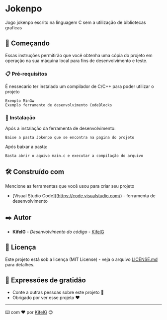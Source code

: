 # Jokenpo

Jogo jokenpo escrito na linguagem C sem a utilização de bibliotecas graficas

## 🚀 Começando

Essas instruções permitirão que você obtenha uma cópia do projeto em operação na sua máquina local para fins de desenvolvimento e teste.

### 📋 Pré-requisitos

É nessecario ter instalado um compilador de C/C++ para poder utilizar o projeto

```
Exemplo MinGw
Exemplo ferramento de desenvolvimento CodeBlocks
```

### 🔧 Instalação

Após a instalação da ferramenta de desenvolvimento:

```
Baixe a pasta Jokenpo que se encontra na pagina do projeto
```

Após baixar a pasta:

```
Basta abrir o aquivo main.c e executar a compilação do arquivo
```

## 🛠️ Construído com

Mencione as ferramentas que você usou para criar seu projeto

* [Visual Studio Code])(https://code.visualstudio.com/) - ferramenta de desenvolvimento

## ✒️ Autor

* **KifelG** - *Desenvolvimento do código* - [KifelG](https://github.com/kifel)
 
## 📄 Licença

Este projeto está sob a licença (MIT License) - veja o arquivo [LICENSE.md](https://github.com/kifel/Jokenpo/blob/main/LICENSE) para detalhes.

## 🎁 Expressões de gratidão

* Conte a outras pessoas sobre este projeto 📢
* Obrigado por ver esse projeto ❤️



---
⌨️ com ❤️ por [KifelG](https://github.com/kifel) 😊
